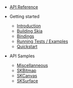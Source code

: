 <!-- docs/_sidebar.md -->

- [API Reference](https://mvenditto.github.io/nimskia/index.html)

- Getting started

  - [Introduction](getting_started/intro.md)
  - [Building Skia](getting_started/skia.md)
  - [Bindings](getting_started/bindings.md)
  - [Running Tests / Examples](getting_started/tests_and_examples.md)
  - [Quickstart](getting_started/peek.md)

- API Samples
  - [Miscellanneous](api/misc.md)
  - [SKBitmap](api/SKBitmap.md)
  - [SKCanvas](api/SKCanvas.md)
  - [SKSurface](api/SKSurface.md)